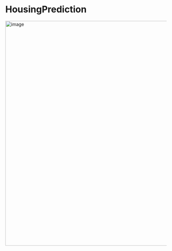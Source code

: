 # HousingPrediction
<img width="702" alt="image" src="https://user-images.githubusercontent.com/12875304/174468234-fa3b72b3-14ba-4937-8c81-efab67b14029.png">

